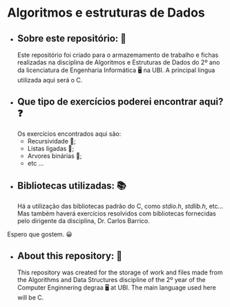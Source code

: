 # Algoritmos e estruturas de Dados
- ## Sobre este repositório: 📁
   Este repositório foi criado para o armazemamento de trabalho e fichas realizadas na disciplina de Algoritmos e Estruturas de Dados do 2º ano da licenciatura de Engenharia Informática 🖥️ na UBI. A principal lingua utilizada aqui será o C.
- ## Que tipo de exercícios poderei encontrar aqui? ❓
    Os exercícios encontrados aqui são:
    - Recursividade 🔄️;
    - Listas ligadas 🔗;
    - Arvores binárias 🌳;
    - etc ...
- ## Bibliotecas utilizadas: 📚
    Há a utilização das bibliotecas padrão do C, como _stdio.h_, _stdlib.h_, etc... Mas também haverá exercícios resolvidos com bibliotecas fornecidas pelo dirigente da disciplina, Dr. Carlos Barrico.

<p>
Espero que gostem. 😀

- ## About this repository: 📁
    This repository was created for the storage of work and files made from the Algorithms and Data Structures discipline of the 2º year of the Computer Enginnering degraa 🖥️ at UBI. The main language used here will be C.
